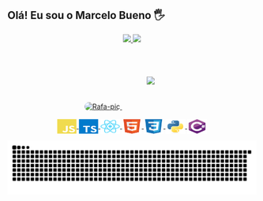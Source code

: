 ## Olá! Eu sou o Marcelo Bueno 🖐️ 

<div align="center">
  <a href="https://github.com/marcelobueno25">
  <img height="180em" src="https://github-readme-stats.vercel.app/api?username=marcelobueno25&show_icons=true&theme=dracula&include_all_commits=true&count_private=true"/>
  <img height="180em" src="https://github-readme-stats.vercel.app/api/top-langs/?username=marcelobueno25&layout=compact&langs_count=7&theme=dracula"/>

</div>
  
<br>
<div align="center">
<!--   <img alt="Rafa-pic" height="150" style="border-radius:50px;" src="https://share-cdn.picrew.me/shareImg/org/202111/400146_N4eWuHLn.png"> -->
  <img alt="Rafa-pic" height="150" style="border-radius:50px;" src="https://share-cdn.picrew.me/shareImg/org/202111/684058_AiYYh3YQ.png">
  <img height="350em" src="https://c.tenor.com/GP0N7eYvabUAAAAC/lol.gif" style="margin:50px;" /><br>

  <div style="display: inline_block"><br>
    <img align="center" alt="Rafa-Js" height="30" width="40" src="https://raw.githubusercontent.com/devicons/devicon/master/icons/javascript/javascript-plain.svg">
    <img align="center" alt="Rafa-Ts" height="30" width="40" src="https://raw.githubusercontent.com/devicons/devicon/master/icons/typescript/typescript-plain.svg">
    <img align="center" alt="Rafa-React" height="30" width="40" src="https://raw.githubusercontent.com/devicons/devicon/master/icons/react/react-original.svg">
    <img align="center" alt="Rafa-HTML" height="30" width="40" src="https://raw.githubusercontent.com/devicons/devicon/master/icons/html5/html5-original.svg">
    <img align="center" alt="Rafa-CSS" height="30" width="40" src="https://raw.githubusercontent.com/devicons/devicon/master/icons/css3/css3-original.svg">
    <img align="center" alt="Rafa-Python" height="30" width="40" src="https://raw.githubusercontent.com/devicons/devicon/master/icons/python/python-original.svg">
    <img align="center" alt="Rafa-Csharp" height="30" width="40" src="https://raw.githubusercontent.com/devicons/devicon/master/icons/csharp/csharp-original.svg">
  
![Snake animation](https://github.com/marcelobueno25/marcelobueno25/blob/output/github-contribution-grid-snake.svg)
</div>
  

<!-- ![image](https://c.tenor.com/GP0N7eYvabUAAAAC/lol.gif) -->
<!-- 
No meu tempo livre curto jogar (🎲), ler livros ou estudar (📚) e assistir series (📺).

![image](https://media2.giphy.com/media/KxbHmvL3MGcctzlfdX/giphy.gif?cid=ecf05e47j3erl2k1n67lj6s2bdkn5txeeea1qjzb83rx7zrg&rid=giphy.gif&ct=g)

![image](https://i.pinimg.com/originals/20/c6/58/20c658e4c375268eed59d1c94b61059f.gif) -->



